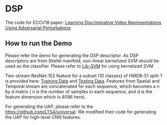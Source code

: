 # DSP
The code for ECCV18 paper: [Learning Discriminative Video Representations Using Adversarial Perturbations](https://arxiv.org/pdf/1807.09380.pdf)
## How to run the Demo
Please refer the demo for generating the DSP descriptor. As DSP descriptors are from Stiefel manifold, non-linear kernelized SVM should be used as the classifier. Please refer to [Lib-SVM](https://www.csie.ntu.edu.tw/~cjlin/libsvm/) for using kernelized SVM.

Two-stream ResNet-152 feature for a subset (10 classes) of HMDB-51 split-1 is provided here: [Training Data](https://drive.google.com/open?id=1hLWDpq0v0r29s1Pd_-3xSXtLgVD9tkCT) and [Testing Data](https://drive.google.com/file/d/1wD4gv0or4nxlkm68DNYu9wvAdRAOmD7t/view?usp=sharing). Features from Spatial and Temporal stream are concatenated for each sequence, which becomes a n by d matrix ( n is the number of samples in each sequence, and d is the feature dimension which is 4096 here). 

For generating the UAP, please refer to the https://github.com/LTS4/universal. We modified their code for generating the UAP for high-level CNN features.
